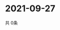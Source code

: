 # 2021-09-27
  共 0条

  <!-- BEGIN -->
  <!-- 最后更新时间Mon Sep 27 2021 12:07:03 GMT+0000 (Coordinated Universal Time) -->
  
  <!-- END -->
  
  
